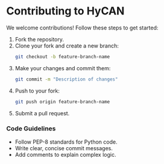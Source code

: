 # Contributing to HyCAN

We welcome contributions! Follow these steps to get started:

1. Fork the repository.
2. Clone your fork and create a new branch:
   ```bash
   git checkout -b feature-branch-name
   ```
3. Make your changes and commit them:
   ```bash
   git commit -m "Description of changes"
   ```
4. Push to your fork:
   ```bash
   git push origin feature-branch-name
   ```
5. Submit a pull request.

### Code Guidelines
- Follow PEP-8 standards for Python code.
- Write clear, concise commit messages.
- Add comments to explain complex logic.